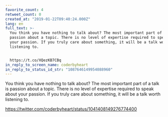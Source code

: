 ```yaml
---
favorite_count: 4
retweet_count: 0
created_at: "2019-01-22T09:40:24.000Z"
lang: en
full_text: >-
  You think you have nothing to talk about? The most important part of a talk is
  passion about a topic. There is no level of expertise required to speak about
  your passion. If you truly care about something, it will be a talk worth
  listening to.


  https://t.co/XQezKB7CBq
in_reply_to_screen_name: coderbyheart
in_reply_to_status_id_str: "1087646149954088960"
---
```


You think you have nothing to talk about? The most important part of a talk is
passion about a topic. There is no level of expertise required to speak about
your passion. If you truly care about something, it will be a talk worth
listening to.

<https://twitter.com/coderbyheart/status/1041408149276774400>
